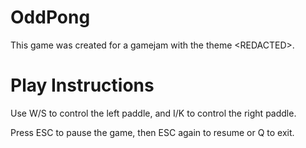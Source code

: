 # OddPong

This game was created for a gamejam with the theme \<REDACTED>.

# Play Instructions

Use W/S to control the left paddle, and I/K to control the right paddle.

Press ESC to pause the game, then ESC again to resume or Q to exit.